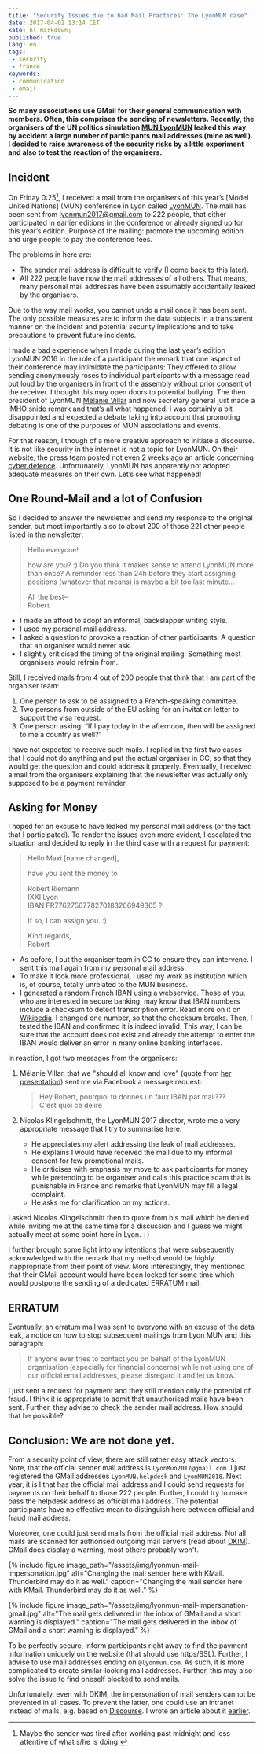 ```yaml
---
title: "Security Issues due to bad Mail Practices: The LyonMUN case"
date: 2017-04-02 13:14 CET
kate: hl markdown;
published: true
lang: en
tags:
 - security
 - france
keywords:
 - communication
 - email
---
```


**So many associations use GMail for their general communication with members. Often, this comprises the sending of newsletters. Recently, the organisers of the UN politics simulation [MUN LyonMUN][LM] leaked this way by accident a large number of participants mail addresses (mine as well). I decided to raise awareness of the security risks by a little experiment and also to test the reaction of the organisers.**

## Incident

On Friday 0:25[^tired], I received a mail from the organisers of this year’s [Model United Nations] (MUN) conference in Lyon called [LyonMUN][LM]. The mail has been sent from <lyonmun2017@gmail.com> to 222 people, that either participated in earlier editions in the conference or already signed up for this year’s edition. Purpose of the mailing: promote the upcoming edition and urge people to pay the conference fees.

[^tired]: Maybe the sender was tired after working past midnight and less attentive of what s/he is doing.

The problems in here are:

- The sender mail address is difficult to verify (I come back to this later).
- All 222 people have now the mail addresses of all others. That means, many personal mail addresses have been assumably accidentally leaked by the organisers.

Due to the way mail works, you cannot undo a mail once it has been sent. The only possible measures are to inform the data subjects in a transparent manner on the incident and potential security implications and to take precautions to prevent future incidents.

I made a bad experience when I made during the last year’s edition LyonMUN 2016 in the role of a participant the remark that one aspect of their conference may intimidate the participants: They offered to allow sending anonymously roses to individual participants with a message read out loud by the organisers in front of the assembly without prior consent of the receiver. I thought this may open doors to potential bullying. The then president of LyonMUN [Mélanie Villar][MV] and now secretary general just made a IMHO snide remark and that’s all what happened. I was certainly a bit disappointed and expected a debate taking into account that promoting debating is one of the purposes of MUN associations and events.

For that reason, I though of a more creative approach to initiate a discourse. It is not like security in the internet is not a topic for LyonMUN. On their website, the press team posted not even 2 weeks ago an article concerning [cyber defence](http://www.lyonmun.com/index.php/2017/03/20/les-enjeux-de-la-cyber-defense-dans-les-elections-presidentielles/). Unfortunately, LyonMUN has apparently not adopted adequate measures on their own. Let’s see what happened!

<!--more-->

## One Round-Mail and a lot of Confusion

So I decided to answer the newsletter and send my response to the original sender, but most importantly also to about 200 of those 221 other people listed in the newsletter:

> Hello everyone!
>
> how are you? :) Do you think it makes sense to attend LyonMUN more than once?
> A reminder less than 24h before they start assigning positions (whatever that
> means) is maybe a bit too last minute…
>
> All the best–   
> Robert

- I made an afford to adopt an informal, backslapper writing style.
- I used my personal mail address.
- I asked a question to provoke a reaction of other participants. A question that an organiser would never ask.
- I slightly criticised the timing of the original mailing. Something most organisers would refrain from.

Still, I received mails from 4 out of 200 people that think that I am part of the organiser team:

1. One person to ask to be assigned to a French-speaking committee.
2. Two persons from outside of the EU asking for an invitation letter to support the visa request.
3. One person asking: “If I pay today in the afternoon, then will be assigned to me a country as
well?”

I have not expected to receive such mails. I replied in the first two cases that I could not do anything and put the actual organiser in CC, so that they would get the question and could address it properly. Eventually, I received a mail from the organisers explaining that the newsletter was actually only supposed to be a payment reminder.

## Asking for Money

I hoped for an excuse to have leaked my personal mail address (or the fact that I participated). To render the issues even more evident, I escalated the situation and decided to reply in the third case with a request for payment:

> Hello Maxi [name changed],   
>
> have you sent the money to
>
> Robert Riemann   
> IXXI Lyon   
> IBAN FR7762756778270183266949365 ?   
>
> If so, I can assign you. :)
>
> Kind regards,   
> Robert

- As before, I put the organiser team in CC to ensure they can intervene. I sent this mail again from my personal mail address.
- To make it look more professional, I used my work as institution which is, of course, totally unrelated to the MUN business.
- I generated a random French IBAN using [a webservice](http://www.mobilefish.com/services/random_iban_generator/random_iban_generator.php). Those of you, who are interested in secure banking, may know that IBAN numbers include a checksum to detect transcription error. Read more on it on [Wikipedia](https://en.wikipedia.org/wiki/International_Bank_Account_Number#Algorithms). I changed one number, so that the checksum breaks. Then, I tested the IBAN and confirmed it is indeed invalid. This way, I can be sure that the account does not exist and already the attempt to enter the IBAN would deliver an error in many online banking interfaces.

In reaction, I got two messages from the organisers:

1. Mélanie Villar, that we "should all know and love" (quote from [her presentation][MV]) sent me via Facebook a message request:

    > Hey Robert, pourquoi tu donnes un faux IBAN par mail???   
    > C'est quoi ce délire

2. Nicolas Klingelschmitt, the LyonMUN 2017 director, wrote me a very appropriate message that I try to summarise here:
    - He appreciates my alert addressing the leak of mail addresses.
    - He explains I would have received the mail due to my informal consent for few promotional mails.
    - He criticises with emphasis my move to ask participants for money while pretending to be organiser and calls this practice scam that is punishable in France and remarks that LyonMUN may fill a legal complaint.
    - He asks me for clarification on my actions.

I asked Nicolas Klingelschmitt then to quote from his mail which he denied while inviting me at the same time for a discussion and I guess we might actually meet at some point here in Lyon. `:)`

I further brought some light into my intentions that were subsequently acknowledged with the remark that my method would be highly inappropriate from their point of view. More interestingly, they mentioned that their GMail account would have been locked for some time which would postpone the sending of a dedicated ERRATUM mail.

## ERRATUM

Eventually, an erratum mail was sent to everyone with an excuse of the data leak, a notice on how to stop subsequent mailings from Lyon MUN and this paragraph:

> If anyone ever tries to contact you on behalf of the LyonMUN organisation (especially for financial concerns) while not using one of our official email addresses, please disregard it and let us know.

I just sent a request for payment and they still mention only the potential of fraud. I think it is appropriate to admit that unauthorised mails have been sent. Further, they advise to check the sender mail address. How should that be possible?

## Conclusion: We are not done yet.

From a security point of view, there are still rather easy attack vectors. Note, that the official sender mail address is `LyonMun2017@gmail.com`. I just registered the GMail addresses `LyonMUN.helpdesk` and `LyonMUN2018`. Next year, it is I that has the official mail address and I could send requests for payments on their behalf to those 222 people. Further, I could try to make pass the helpdesk address as official mail address. The potential participants have no effective mean to distinguish here between official and fraud mail address.

Moreover, one could just send mails from the official mail address. Not all mails are scanned for authorised outgoing mail servers (read about [DKIM](http://www.dkim.org/)). GMail does display a warning, most others probably won't.

{% include figure image_path="/assets/img/lyonmun-mail-impersonation.jpg" alt="Changing the mail sender here with KMail. Thunderbird may do it as well." caption="Changing the mail sender here with KMail. Thunderbird may do it as well." %}

{% include figure image_path="/assets/img/lyonmun-mail-impersonation-gmail.jpg" alt="The mail gets delivered in the inbox of GMail and a short warning is displayed." caption="The mail gets delivered in the inbox of GMail and a short warning is displayed." %}

To be perfectly secure, inform participants right away to find the payment information uniquely on the website (that should use https/SSL). Further, I advise to use mail addresses ending on `@lyonmun.com`. As such, it is more complicated to create similar-looking mail addresses. Further, this may also solve the issue to find oneself blocked to send mails.

Unfortunately, even with DKIM, the impersonation of mail senders cannot be prevented in all cases. To prevent the latter, one could use an intranet instead of mails, e.g. based on [Discourse](http://discourse.org/). I wrote an article about it [earlier](2016-01-24-mailing-list-2-0-discourse.html).

[LM]: http://www.lyonmun.com/ "Website of the Model United Nations politics simulation in Lyon"
[MV]: http://www.lyonmun.com/index.php/2016/11/28/meet-our-team-02-2/
[MUN]: https://en.wikipedia.org/wiki/Model_United_Nations
